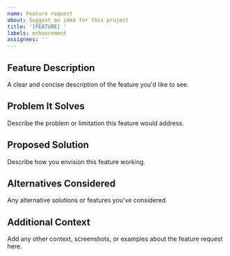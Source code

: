 ```yaml
---
name: Feature request
about: Suggest an idea for this project
title: '[FEATURE] '
labels: enhancement
assignees: ''
---
```


## Feature Description
A clear and concise description of the feature you'd like to see.

## Problem It Solves
Describe the problem or limitation this feature would address.

## Proposed Solution
Describe how you envision this feature working.

## Alternatives Considered
Any alternative solutions or features you've considered.

## Additional Context
Add any other context, screenshots, or examples about the feature request here. 